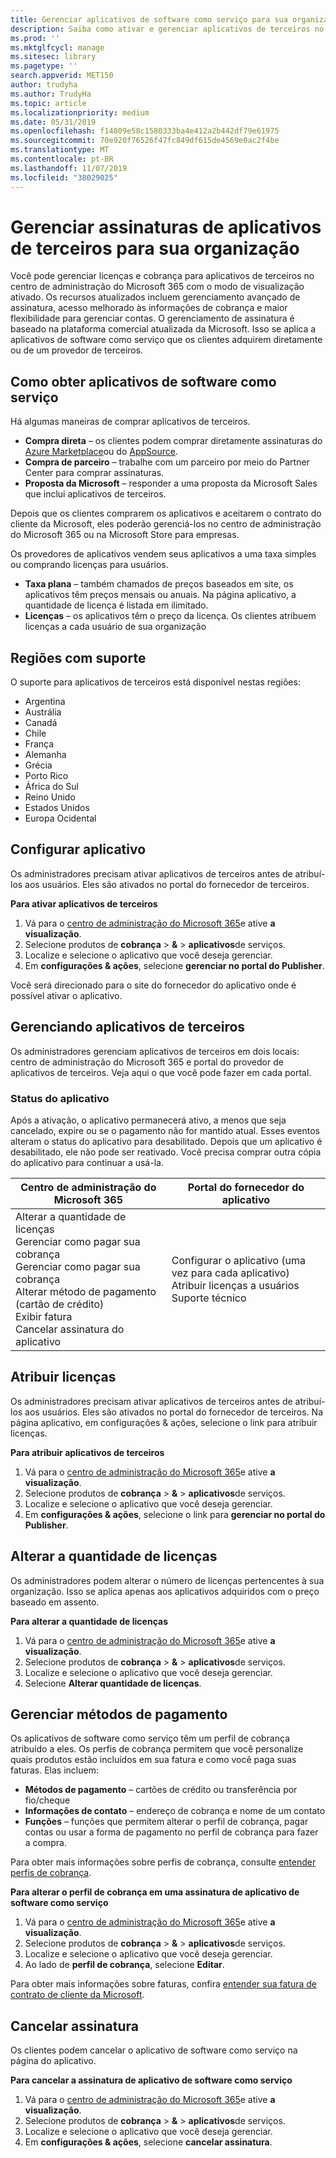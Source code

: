 ```yaml
---
title: Gerenciar aplicativos de software como serviço para sua organização
description: Saiba como ativar e gerenciar aplicativos de terceiros no centro de administração do Microsoft 365
ms.prod: ''
ms.mktglfcycl: manage
ms.sitesec: library
ms.pagetype: ''
search.appverid: MET150
author: trudyha
ms.author: TrudyHa
ms.topic: article
ms.localizationpriority: medium
ms.date: 05/31/2019
ms.openlocfilehash: f14809e58c1580333ba4e412a2b442df79e61975
ms.sourcegitcommit: 70e920f76526f47fc849df615de4569e0ac2f4be
ms.translationtype: MT
ms.contentlocale: pt-BR
ms.lasthandoff: 11/07/2019
ms.locfileid: "38029025"
---
```

# <a name="manage-third-party-app-subscriptions-for-your-organization"></a>Gerenciar assinaturas de aplicativos de terceiros para sua organização

Você pode gerenciar licenças e cobrança para aplicativos de terceiros no centro de administração do Microsoft 365 com o modo de visualização ativado. Os recursos atualizados incluem gerenciamento avançado de assinatura, acesso melhorado às informações de cobrança e maior flexibilidade para gerenciar contas. O gerenciamento de assinatura é baseado na plataforma comercial atualizada da Microsoft. Isso se aplica a aplicativos de software como serviço que os clientes adquirem diretamente ou de um provedor de terceiros.

## <a name="how-to-get-software-as-a-service-apps"></a>Como obter aplicativos de software como serviço
Há algumas maneiras de comprar aplicativos de terceiros.
- **Compra direta** – os clientes podem comprar diretamente assinaturas do [Azure Marketplace](https://azuremarketplace.microsoft.com/marketplace/)ou do [AppSource](https://www.appsource.com/). 
- **Compra de parceiro** – trabalhe com um parceiro por meio do Partner Center para comprar assinaturas. 
- **Proposta da Microsoft** – responder a uma proposta da Microsoft Sales que inclui aplicativos de terceiros. 

Depois que os clientes comprarem os aplicativos e aceitarem o contrato do cliente da Microsoft, eles poderão gerenciá-los no centro de administração do Microsoft 365 ou na Microsoft Store para empresas.

Os provedores de aplicativos vendem seus aplicativos a uma taxa simples ou comprando licenças para usuários. 
- **Taxa plana** – também chamados de preços baseados em site, os aplicativos têm preços mensais ou anuais. Na página aplicativo, a quantidade de licença é listada em ilimitado. 
- **Licenças** – os aplicativos têm o preço da licença. Os clientes atribuem licenças a cada usuário de sua organização

## <a name="supported-regions"></a>Regiões com suporte
O suporte para aplicativos de terceiros está disponível nestas regiões:
- Argentina
- Austrália
- Canadá
- Chile
- França
- Alemanha
- Grécia
- Porto Rico
- África do Sul
- Reino Unido
- Estados Unidos
- Europa Ocidental

## <a name="set-up-app"></a>Configurar aplicativo
Os administradores precisam ativar aplicativos de terceiros antes de atribuí-los aos usuários. Eles são ativados no portal do fornecedor de terceiros. 

**Para ativar aplicativos de terceiros**
1. Vá para o [centro de administração do Microsoft 365](https://go.microsoft.com/fwlink/p/?linkid=837890)e ative **a visualização**.
2. Selecione produtos de **cobrança** > **&** > **aplicativos**de serviços.
3. Localize e selecione o aplicativo que você deseja gerenciar. 
4. Em **configurações & ações**, selecione **gerenciar no portal do Publisher**. 

Você será direcionado para o site do fornecedor do aplicativo onde é possível ativar o aplicativo. 

## <a name="managing-3rd-party-apps"></a>Gerenciando aplicativos de terceiros
Os administradores gerenciam aplicativos de terceiros em dois locais: centro de administração do Microsoft 365 e portal do provedor de aplicativos de terceiros. Veja aqui o que você pode fazer em cada portal.

### <a name="app-status"></a>Status do aplicativo
Após a ativação, o aplicativo permanecerá ativo, a menos que seja cancelado, expire ou se o pagamento não for mantido atual. Esses eventos alteram o status do aplicativo para desabilitado. Depois que um aplicativo é desabilitado, ele não pode ser reativado. Você precisa comprar outra cópia do aplicativo para continuar a usá-la.

| Centro de administração do Microsoft 365 | Portal do fornecedor do aplicativo |
| --- | --- |
| Alterar a quantidade de licenças <br> Gerenciar como pagar sua cobrança <br> Gerenciar como pagar sua cobrança <br> Alterar método de pagamento (cartão de crédito) <br> Exibir fatura <br> Cancelar assinatura do aplicativo | Configurar o aplicativo (uma vez para cada aplicativo) <br> Atribuir licenças a usuários <br> Suporte técnico |

## <a name="assign-licenses"></a>Atribuir licenças
Os administradores precisam ativar aplicativos de terceiros antes de atribuí-los aos usuários. Eles são ativados no portal do fornecedor de terceiros. Na página aplicativo, em configurações & ações, selecione o link para atribuir licenças.

**Para atribuir aplicativos de terceiros**

1. Vá para o [centro de administração do Microsoft 365](https://go.microsoft.com/fwlink/p/?linkid=837890)e ative **a visualização**.
2. Selecione produtos de **cobrança** > **&** > **aplicativos**de serviços.
3. Localize e selecione o aplicativo que você deseja gerenciar. 
4. Em **configurações & ações**, selecione o link para **gerenciar no portal do Publisher**. 
 
## <a name="change-license-quantity"></a>Alterar a quantidade de licenças
Os administradores podem alterar o número de licenças pertencentes à sua organização. Isso se aplica apenas aos aplicativos adquiridos com o preço baseado em assento.

**Para alterar a quantidade de licenças**

1. Vá para o [centro de administração do Microsoft 365](https://go.microsoft.com/fwlink/p/?linkid=837890)e ative **a visualização**.
2. Selecione produtos de **cobrança** > **&** > **aplicativos**de serviços.
3. Localize e selecione o aplicativo que você deseja gerenciar. 
4. Selecione **Alterar quantidade de licenças**. 

## <a name="manage-payment-methods"></a>Gerenciar métodos de pagamento
Os aplicativos de software como serviço têm um perfil de cobrança atribuído a eles. Os perfis de cobrança permitem que você personalize quais produtos estão incluídos em sua fatura e como você paga suas faturas. Elas incluem:

- **Métodos de pagamento** – cartões de crédito ou transferência por fio/cheque
- **Informações de contato** – endereço de cobrança e nome de um contato
- **Funções** – funções que permitem alterar o perfil de cobrança, pagar contas ou usar a forma de pagamento no perfil de cobrança para fazer a compra. 

Para obter mais informações sobre perfis de cobrança, consulte [entender perfis de cobrança](https://docs.microsoft.com/microsoft-store/billing-profile). 

**Para alterar o perfil de cobrança em uma assinatura de aplicativo de software como serviço**

1. Vá para o [centro de administração do Microsoft 365](https://go.microsoft.com/fwlink/p/?linkid=837890)e ative **a visualização**.
2. Selecione produtos de **cobrança** > **&** > **aplicativos**de serviços.
3. Localize e selecione o aplicativo que você deseja gerenciar. 
4. Ao lado de **perfil de cobrança**, selecione **Editar**.

Para obter mais informações sobre faturas, confira [entender sua fatura de contrato de cliente da Microsoft](https://docs.microsoft.com/microsoft-store/billing-understand-your-invoice-msfb).

## <a name="cancel-subscription"></a>Cancelar assinatura
Os clientes podem cancelar o aplicativo de software como serviço na página do aplicativo. 

**Para cancelar a assinatura de aplicativo de software como serviço**

1. Vá para o [centro de administração do Microsoft 365](https://go.microsoft.com/fwlink/p/?linkid=837890)e ative **a visualização**.
2. Selecione produtos de **cobrança** > **&** > **aplicativos**de serviços.
3. Localize e selecione o aplicativo que você deseja gerenciar. 
4. Em **configurações & ações**, selecione **cancelar assinatura**.